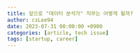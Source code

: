 ```yaml
---
title: 앞으로 "데이터 분석가" 직무는 어떻게 될까?
author: csLee94
date: 2023-07-31 00:00:00 +0900
categories: [article, tech issue]
tags: [startup, career]
---
```


